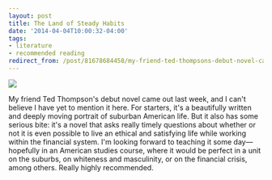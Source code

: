 ```yaml
---
layout: post
title: The Land of Steady Habits
date: '2014-04-04T10:00:32-04:00'
tags:
- literature
- recommended reading
redirect_from: /post/81678684458/my-friend-ted-thompsons-debut-novel-came-out-last/
---
```


![](http://mirandabw.com/wp-content/uploads/2014/04/TedThompsonLand-of-Steady-Habits-cover.jpg)

My friend Ted Thompson's debut novel came out last week, and I can't believe I have yet to mention it here. For starters, it's a beautifully written and deeply moving portrait of suburban American life. But it also has some serious bite: it's a novel that asks really timely questions about whether or not it is even possible to live an ethical and satisfying life while working within the financial system. I'm looking forward to teaching it some day—hopefully in an American studies course, where it would be perfect in a unit on the suburbs, on whiteness and masculinity, or on the financial crisis, among others. Really highly recommended.